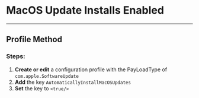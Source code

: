 # MacOS Update Installs Enabled
------------------------------------
## Profile Method
### Steps:

1. **Create or edit** a configuration profile with the PayLoadType of
```com.apple.SoftwareUpdate```
2. **Add** the key ```AutomaticallyInstallMacOSUpdates```
3. **Set** the key to ```<true/>```